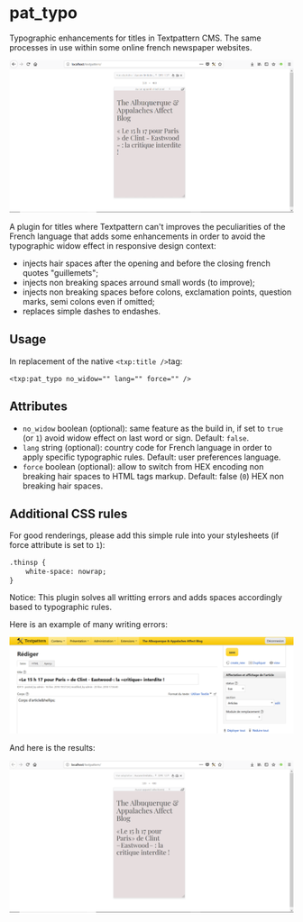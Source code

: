 # pat_typo
Typographic enhancements for titles in Textpattern CMS. The same processes in use within some online french newspaper websites.

![Without plugin](https://raw.githubusercontent.com/cara-tm/pat_typo/master/without-plugin.png "Without plugin")

A plugin for titles where Textpattern can't improves the peculiarities of the French language that adds some enhancements in order to avoid the typographic widow effect in responsive design context:

* injects hair spaces after the opening and before the closing french quotes "guillemets";
* injects non breaking spaces arround small words (to improve);
* injects non breaking spaces before colons, exclamation points, question marks, semi colons even if omitted;
* replaces simple dashes to endashes.

## Usage

In replacement of the native `<txp:title />`tag:

    <txp:pat_typo no_widow="" lang="" force="" />

## Attributes

* `no_widow` boolean (optional): same feature as the build in, if set to `true` (or `1`) avoid widow effect on last word or sign. Default: `false`.
* `lang` string (optional): country code for French language in order to apply specific typographic rules. Default: user preferences language.
* `force` boolean (optional): allow to switch from HEX encoding non breaking hair spaces to HTML tags markup. Default: false (`0`) HEX non breaking hair spaces. 

## Additional CSS rules

For good renderings, please add this simple rule into your stylesheets (if force attribute is set to `1`):

    .thinsp {
    	white-space: nowrap;
    }


Notice: This plugin solves all writting errors and adds spaces accordingly based to typographic rules.


Here is an example of many writing errors:
 
![Lot of writting errors sample](https://raw.githubusercontent.com/cara-tm/pat_typo/master/writting-errors.png "Sample of writting errors")


And here is the results:
 
![Result with plugin](https://raw.githubusercontent.com/cara-tm/pat_typo/master/with-plugin-enabled.png "With plugin enabled")
